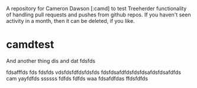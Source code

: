 A repository for Cameron Dawson [:camd] to test Treeherder functionality of handling
pull requests and pushes from github repos.  If you haven't seen activity in
a month, then it can be deleted, if you like.


# camdtest

And another thing
dis and dat
fdsfds

fdsafffds
fds
fdsfds
vdsfdsfdfdsfdsfds
fdsfdsafdfdsfdsfdsafdsfdsafdfds
cam yayfdfds
ssssss
fdfds
fdfds
waa
fdsafdfdas
ffdsfdfds